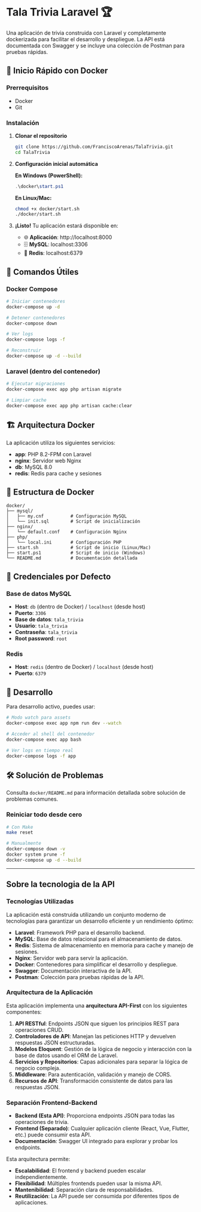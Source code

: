 # Tala Trivia Laravel 🏆

Una aplicación de trivia construida con Laravel y completamente dockerizada para facilitar el desarrollo y despliegue. La API está documentada con Swagger y se incluye una colección de Postman para pruebas rápidas.

## 🚀 Inicio Rápido con Docker

### Prerrequisitos

- Docker
- Git

### Instalación

1. **Clonar el repositorio**

   ```bash
   git clone https://github.com/FranciscoArenas/TalaTrivia.git
   cd TalaTrivia
   ```

2. **Configuración inicial automática**

   **En Windows (PowerShell):**

   ```powershell
   .\docker\start.ps1
   ```

   **En Linux/Mac:**

   ```bash
   chmod +x docker/start.sh
   ./docker/start.sh
   ```



3. **¡Listo!** Tu aplicación estará disponible en:
   - 🌐 **Aplicación**: http://localhost:8000
   - 🗄️ **MySQL**: localhost:3306
   - 🔴 **Redis**: localhost:6379

## 🔧 Comandos Útiles

### Docker Compose

```bash
# Iniciar contenedores
docker-compose up -d

# Detener contenedores
docker-compose down

# Ver logs
docker-compose logs -f

# Reconstruir
docker-compose up -d --build
```

### Laravel (dentro del contenedor)

```bash
# Ejecutar migraciones
docker-compose exec app php artisan migrate

# Limpiar cache
docker-compose exec app php artisan cache:clear
```

## 🏗️ Arquitectura Docker

La aplicación utiliza los siguientes servicios:

- **app**: PHP 8.2-FPM con Laravel
- **nginx**: Servidor web Nginx
- **db**: MySQL 8.0
- **redis**: Redis para cache y sesiones

## 📁 Estructura de Docker

```
docker/
├── mysql/
│   ├── my.cnf          # Configuración MySQL
│   └── init.sql        # Script de inicialización
├── nginx/
│   └── default.conf    # Configuración Nginx
├── php/
│   └── local.ini       # Configuración PHP
├── start.sh            # Script de inicio (Linux/Mac)
├── start.ps1           # Script de inicio (Windows)
└── README.md           # Documentación detallada
```

## 🔐 Credenciales por Defecto

### Base de datos MySQL

- **Host**: `db` (dentro de Docker) / `localhost` (desde host)
- **Puerto**: `3306`
- **Base de datos**: `tala_trivia`
- **Usuario**: `tala_trivia`
- **Contraseña**: `tala_trivia`
- **Root password**: `root`

### Redis

- **Host**: `redis` (dentro de Docker) / `localhost` (desde host)
- **Puerto**: `6379`


## 🔄 Desarrollo

Para desarrollo activo, puedes usar:

```bash
# Modo watch para assets
docker-compose exec app npm run dev --watch

# Acceder al shell del contenedor
docker-compose exec app bash

# Ver logs en tiempo real
docker-compose logs -f app
```

## 🛠️ Solución de Problemas

Consulta `docker/README.md` para información detallada sobre solución de problemas comunes.

### Reiniciar todo desde cero

```bash
# Con Make
make reset

# Manualmente
docker-compose down -v
docker system prune -f
docker-compose up -d --build
```

---

## Sobre la tecnologia de la API


### Tecnologías Utilizadas

La aplicación está construida utilizando un conjunto moderno de tecnologías para garantizar un desarrollo eficiente y un rendimiento óptimo:

- **Laravel**: Framework PHP para el desarrollo backend.
- **MySQL**: Base de datos relacional para el almacenamiento de datos.
- **Redis**: Sistema de almacenamiento en memoria para cache y manejo de sesiones.
- **Nginx**: Servidor web para servir la aplicación.
- **Docker**: Contenedores para simplificar el desarrollo y despliegue.
- **Swagger**: Documentación interactiva de la API.
- **Postman**: Colección para pruebas rápidas de la API.

### Arquitectura de la Aplicación

Esta aplicación implementa una **arquitectura API-First** con los siguientes componentes:

1. **API RESTful**: Endpoints JSON que siguen los principios REST para operaciones CRUD.
2. **Controladores de API**: Manejan las peticiones HTTP y devuelven respuestas JSON estructuradas.
3. **Modelos Eloquent**: Gestión de la lógica de negocio y interacción con la base de datos usando el ORM de Laravel.
4. **Servicios y Repositorios**: Capas adicionales para separar la lógica de negocio compleja.
5. **Middleware**: Para autenticación, validación y manejo de CORS.
6. **Recursos de API**: Transformación consistente de datos para las respuestas JSON.

### Separación Frontend-Backend

- **Backend (Esta API)**: Proporciona endpoints JSON para todas las operaciones de trivia.
- **Frontend (Separado)**: Cualquier aplicación cliente (React, Vue, Flutter, etc.) puede consumir esta API.
- **Documentación**: Swagger UI integrado para explorar y probar los endpoints.

Esta arquitectura permite:
- **Escalabilidad**: El frontend y backend pueden escalar independientemente.
- **Flexibilidad**: Múltiples frontends pueden usar la misma API.
- **Mantenibilidad**: Separación clara de responsabilidades.
- **Reutilización**: La API puede ser consumida por diferentes tipos de aplicaciones.